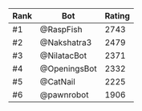 Rank|Bot|Rating
---|---|---
#1|@RaspFish|2743
#2|@Nakshatra3|2479
#3|@NilatacBot|2371
#4|@OpeningsBot|2332
#5|@CatNail|2225
#6|@pawnrobot|1906

